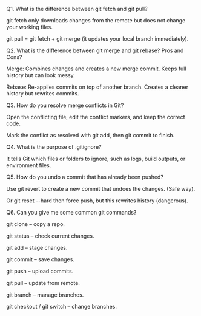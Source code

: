 

Q1. What is the difference between git fetch and git pull?

git fetch only downloads changes from the remote but does not change your working files.

git pull = git fetch + git merge (it updates your local branch immediately).

Q2. What is the difference between git merge and git rebase? Pros and Cons?

Merge: Combines changes and creates a new merge commit. Keeps full history but can look messy.

Rebase: Re-applies commits on top of another branch. Creates a cleaner history but rewrites commits.

Q3. How do you resolve merge conflicts in Git?

Open the conflicting file, edit the conflict markers, and keep the correct code.

Mark the conflict as resolved with git add, then git commit to finish.

Q4. What is the purpose of .gitignore?

It tells Git which files or folders to ignore, such as logs, build outputs, or environment files.

Q5. How do you undo a commit that has already been pushed?

Use git revert <commit> to create a new commit that undoes the changes. (Safe way).

Or git reset --hard <commit> then force push, but this rewrites history (dangerous).

Q6. Can you give me some common git commands?

git clone – copy a repo.

git status – check current changes.

git add – stage changes.

git commit – save changes.

git push – upload commits.

git pull – update from remote.

git branch – manage branches.

git checkout / git switch – change branches.
